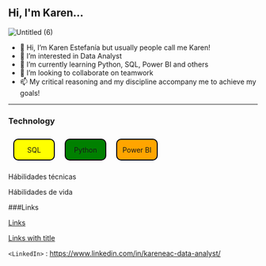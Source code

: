 ## Hi, I'm Karen...


![Untitled (6)](https://github.com/Karen-Aguilar/Karen-Aguilar/assets/151496907/40f5d922-25be-4bee-be8d-005e09ded809)



- 👋 Hi, I’m Karen Estefanía but usually people call me Karen!
- 👀 I’m interested in Data Analyst 
- 🌱 I’m currently learning Python, SQL, Power BI and others 
- 💞️ I’m looking to collaborate on teamwork
- 📫 My critical reasoning and my discipline accompany me to achieve my goals!
---

### Technology


<div style="display: flex; flex-wrap: wrap;">
    <div style="width: 80px; height: 40px; border: 2px solid black; border-radius: 10px; background-color: yellow; margin: 10px; display: flex; justify-content: center; align-items: center;">
        <p style="margin: 0;">SQL</p>
    </div>
    <div style="width: 80px; height: 40px; border: 2px solid black; border-radius: 10px; background-color: green; margin: 10px; display: flex; justify-content: center; align-items: center;">
        <p style="margin: 0;">Python</p>
    </div>
    <div style="width: 80px; height: 40px; border: 2px solid black; border-radius: 10px; background-color: orange; margin: 10px; display: flex; justify-content: center; align-items: center;">
        <p style="margin: 0;">Power BI</p>
    </div>
</div>







Hábilidades técnicas

Hábilidades de vida


###Links

[Links](http://localhost/)

[Links with title](http://localhost/ "link title")

`<LinkedIn>` : <https://www.linkedin.com/in/kareneac-data-analyst/>


<!---
Karen-Aguilar/Karen-Aguilar is a ✨ special ✨ repository because its `README.md` (this file) appears on your GitHub profile.
You can click the Preview link to take a look at your changes.
--->
